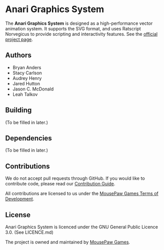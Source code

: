 Anari Graphics System
=====================

The **Anari Graphics System** is designed as a high-performance
vector animation system. It supports the SVG format, and uses
Ratscript Norvegicus to provide scripting and interactivity
features. See the [official project page][1].

Authors
-------------
 - Bryan Anders
 - Stacy Carlson
 - Audrey Henry
 - Jared Hutton
 - Jason C. McDonald
 - Leah Talkov

Building
-------------
(To be filled in later.)

Dependencies
-------------
(To be filled in later.)

Contributions
-------------
We do not accept pull requests through GitHub.
If you would like to contribute code, please read our
[Contribution Guide][2].

All contributions are licensed to us under the
[MousePaw Games Terms of Development][3].

License
-------------
Anari Graphics System is licenced under the GNU General Public Licence 3.0. (See LICENCE.md)

The project is owned and maintained by [MousePaw Games][1].

[1]: http://www.mousepawgames.com/anari
[2]: http://www.mousepawgames.com/opensource
[3]: http://www.mousepawgames.com/opensource#contribute
[4]: http://www.mousepawgames.com/termsofdevelopment


